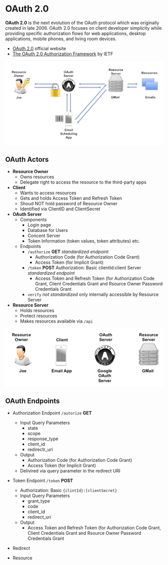 # OAuth 2.0

**OAuth 2.0** is the next evolution of the OAuth protocol which was originally created in late 2006. OAuth 2.0 focuses on client developer simplicity while providing specific authorization flows for web applications, desktop applications, mobile phones, and living room devices.

- [OAuth 2.0](https://oauth.net/2/) official website
- [The OAuth 2.0 Authorization Framework](https://tools.ietf.org/html/rfc6749) by IETF

![oauth2.0-example](/assets/oauth2.0-example.png "OAuth 2.0 example")

## OAuth Actors

- **Resource Owner**
  - Owns resources
  - Delegate right to access the resource to the third-party apps
- **Client**
  - Wants to access resources
  - Gets and holds Access Token and Refresh Token
  - Shoud NOT hold password of Resource Owner
  - Identified via ClientID and ClientSecret
- **OAuth Server**
  - Components
    - Login page
    - Database for Users
    - Concent Server
    - Token Information (token values, token attributes) etc.
  - Endpoints
    - `/authorize` **GET** *standardized endpoint*
      - Authorization Code (for Authorization Code Grant)
      - Access Token (for Implicit Grant)
    - `/token` **POST** Authorization: Basic clientId:client Server *standardized endpoint*
      - Access Token and Refresh Token (for Authorization Code Grant, Client Credentials Grant and Rsource Owner Password Credentials Grant
    - `verify` *not standardized*  only internally accessible by Resource Server
- **Resource Server**
  - Holds resources
  - Protect resources
  - Makes resources available via `/api`

![oauth2.0-actors](/assets/oauth2.0-actors.png "OAuth 2.0 Actors")

## OAuth Endpoints

- Authorization Endpoint `/autorize` **GET**
  - Input Query Parameters
    - state
    - scope
    - response_type
    - client_id
    - redirectr_uri
  - Output
    - Authorization Code (for Authorization Code Grant)
    - Access Token (for Implicit Grant)
  - Delivired via query parameter in the redirect URI
- Token Endpoint `/token` **POST**
  - Authorization: Basic `{clintId}:[clientSecret}`
  - Input Query Parameters
    - grant_type
    - code
    - client_id
    - redirect_uri
  - Output
    - Access Token and Refresh Token (for Authorization Code Grant, Client Credentials Grant and Rsource Owner Password Credentials Grant
    

- Redirect
- Resource
